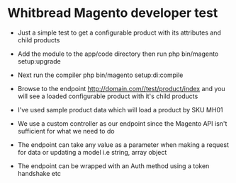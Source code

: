 # Whitbread Magento developer test

* Just a simple test to get a configurable product with its attributes and child products

* Add the module to the app/code directory then run php bin/magento setup:upgrade

* Next run the compiler php bin/magento setup:di:compile

* Browse to the endpoint http://domain.com//test/product/index and you will see a loaded configurable product with it's child products

* I've used sample product data which will load a product by SKU MH01

* We use a custom controller as our endpoint since the Magento API isn't sufficient for what we need to do

* The endpoint can take any value as a parameter when making a request for data or updating a model i.e string, array object

* The endpoint can be wrapped with an Auth method using a token handshake etc
